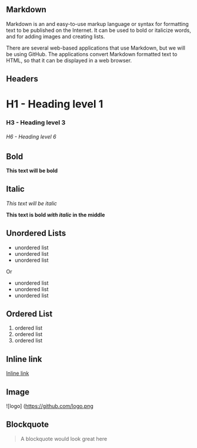 ## Markdown
Markdown is an and easy-to-use markup language or syntax for formatting text to be published on the Internet. It can be used to bold or italicize words, and for adding images and creating lists. 

There are several web-based applications that use Markdown, but we will be using GitHub. The applications convert Markdown formatted text to HTML, so that it can be displayed in a web browser.

## Headers
# H1 - Heading level 1
### H3 - Heading level 3
###### H6 - Heading level 6

## Bold
**This text will be bold**

## Italic
*This text will be italic*

**This text is bold _with italic_ in the middle**

## Unordered Lists
* unordered list
* unordered list
* unordered list

Or
- unordered list
- unordered list
- unordered list

## Ordered List
1. ordered list
1. ordered list
1. ordered list
   
## Inline link
[Inline link](http://www.google.com)

## Image
![logo] (https://github.com/logo.png

## Blockquote
> A blockquote would look great here
